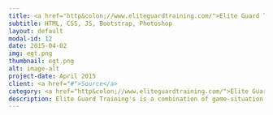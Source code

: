 ```yaml
---
title: <a href="http&colon;//www.eliteguardtraining.com/">Elite Guard Training</a>
subtitle: HTML, CSS, JS, Bootstrap, Photoshop
layout: default
modal-id: 12
date: 2015-04-02
img: egt.png
thumbnail: egt.png
alt: image-alt
project-date: April 2015
client: <a href="#">Source</a>
category: <a href="http&colon;//www.eliteguardtraining.com/">Elite Guard Training</a>
description: Elite Guard Training's is a combination of game-situation drills with quick repetitions is a necessity to improvement; especially at the professional level. This app is a realization of a PSD that the company sent and I worked my magic on.
---
```

